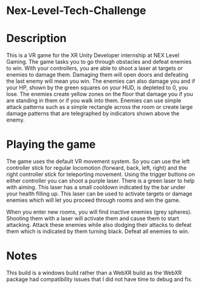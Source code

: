 # Nex-Level-Tech-Challenge
# Description
This is a VR game for the XR Unity Developer internship at NEX Level Gaming. 
The game tasks you to go through obstacles and defeat enemies to win. With your controllers, you are able to shoot a laser at targets or enemies to damage them. Damaging them will open doors and defeating the last enemy will mean you win.
The enemies can also damage you and if your HP, shown by the green squares on your HUD, is depleted to 0, you lose. The enemies create yellow zones on the floor that damage you if you are standing in them or if you walk into them. Enemies can use simple attack patterns such as a simple rectangle across the room or create large damage patterns that are telegraphed by indicators shown above the enemy.

# Playing the game

The game uses the default VR movement system. So you can use the left controller stick for regular locomotion (forward, back, left, right) and the right controller stick for teleporting movement. Using the trigger buttons on either controller you can shoot a purple laser. There is a green laser to help with aiming. This laser has a small cooldown indicated by the bar under your health filling up. This laser can be used to activate targets or damage enemies which will let you proceed through rooms and win the game.

When you enter new rooms, you will find inactive enemies (grey spheres). Shooting them with a laser will activate them and cause them to start attacking. Attack these enemies while also dodging their attacks to defeat them which is indicated by them turning black. Defeat all enemies to win. 

# Notes
This build is a windows build rather than a WebXR build as the WebXR package had compatibility issues that I did not have time to debug and fix.

